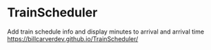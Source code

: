 # TrainScheduler
Add train schedule info and display minutes to arrival and arrival time
<br> https://billcarverdev.github.io/TrainScheduler/
